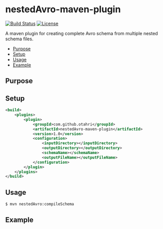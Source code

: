 # nestedAvro-maven-plugin

[![Build Status](https://travis-ci.org/otahri/nestedAvro-maven-plugin.svg?branch=master)](https://travis-ci.org/otahri/nestedAvro-maven-plugin)
[![License](https://img.shields.io/badge/license-Apache%202-blue.svg)](https://raw.githubusercontent.com/otahri/nestedAvro-maven-plugin/master/LICENSE)

A maven plugin for creating complete Avro schema from multiple nested schema files.

* [Purpose](#purpose)
* [Setup](#setup)
* [Usage](#usage)
* [Example](#example)


## Purpose

## Setup

```xml
<build>
    <plugins>
        <plugin>
            <groupId>com.github.otahri</groupId>
            <artifactId>nestedAvro-maven-plugin</artifactId>
            <version>1.0</version>
            <configuration>
                <inputDirectory></inputDirectory>
                <outputDirectory></outputDirectory>
                <schemaName></schemaName>
                <outputFileName></outputFileName>
            </configuration>
        </plugin>
    </plugins>
</build>
```

## Usage

```bash
$ mvn nestedAvro:compileSchema
```

## Example
